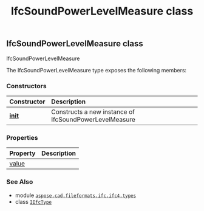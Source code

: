 ﻿---
title: IfcSoundPowerLevelMeasure class
second_title: Aspose.CAD for Python via .NET API References
description: 
type: docs
weight: 1470
url: /python-net/aspose.cad.fileformats.ifc.ifc4.types/ifcsoundpowerlevelmeasure/
is_root: false
---

## IfcSoundPowerLevelMeasure class

IfcSoundPowerLevelMeasure



The IfcSoundPowerLevelMeasure type exposes the following members:

### Constructors
| Constructor | Description |
| :- | :- |
| [__init__](/cad/python-net/aspose.cad.fileformats.ifc.ifc4.types/ifcsoundpowerlevelmeasure/__init__/#) | Constructs a new instance of IfcSoundPowerLevelMeasure |


### Properties
| Property | Description |
| :- | :- |
| [value](/cad/python-net/aspose.cad.fileformats.ifc.ifc4.types/ifcsoundpowerlevelmeasure/value) |  |



### See Also
* module [`aspose.cad.fileformats.ifc.ifc4.types`](..)
* class [`IIfcType`](/cad/python-net/aspose.cad.fileformats.ifc/iifctype)
